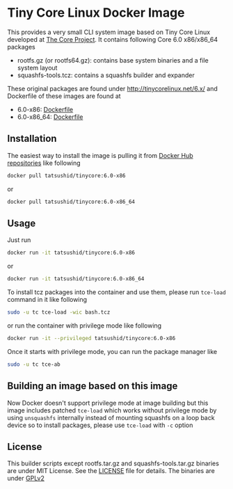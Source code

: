 Tiny Core Linux Docker Image
============================

This provides a very small CLI system image based on Tiny Core Linux developed
at [The Core Project](http://tinycorelinux.net). It contains following Core
6.0 x86/x86\_64 packages

- rootfs.gz (or rootfs64.gz): contains base system binaries and a file system
  layout
- squashfs-tools.tcz: contains a squashfs builder and expander

These original packages are found under http://tinycorelinux.net/6.x/ and
Dockerfile of these images are found at

- 6.0-x86:
  [Dockerfile](https://github.com/tatsushid/docker-tinycore/blob/master/x86/Dockerfile)
- 6.0-x86\_64:
  [Dockerfile](https://github.com/tatsushid/docker-tinycore/blob/master/x86_64/Dockerfile)

## Installation

The easiest way to install the image is pulling it from
[Docker Hub repositories](https://registry.hub.docker.com/) like following

```bash
docker pull tatsushid/tinycore:6.0-x86
```

or

```bash
docker pull tatsushid/tinycore:6.0-x86_64
```

## Usage

Just run

```bash
docker run -it tatsushid/tinycore:6.0-x86
```

or

```bash
docker run -it tatsushid/tinycore:6.0-x86_64
```

To install tcz packages into the container and use them, please run `tce-load`
command in it like following

```bash
sudo -u tc tce-load -wic bash.tcz
```

or run the container with privilege mode like following

```bash
docker run -it --privileged tatsushid/tinycore:6.0-x86
```

Once it starts with privilege mode, you can run the package manager like

```bash
sudo -u tc tce-ab
```

## Building an image based on this image

Now Docker doesn't support privilege mode at image building but this image
includes patched `tce-load` which works without privilege mode by using
`unsquashfs` internally instead of mounting squashfs on a loop back device so
to install packages, please use `tce-load` with `-c` option

## License

This builder scripts except rootfs.tar.gz and squashfs-tools.tar.gz binaries
are under MIT License. See the
[LICENSE](https://github.com/tatsushid/docker-tinycore/blob/master/LICENSE)
file for details. The binaries are under
[GPLv2](http://www.gnu.org/licenses/gpl-2.0.html)
